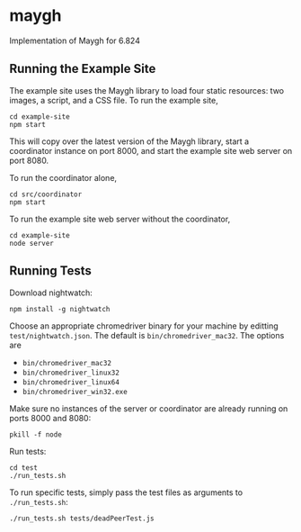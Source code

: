 # maygh

Implementation of Maygh for 6.824

## Running the Example Site

The example site uses the Maygh library to load four static resources:
two images, a script, and a CSS file.  To run the example site,

```
cd example-site
npm start
```

This will copy over the latest version of the Maygh library, start
a coordinator instance on port 8000, and start the example site web
server on port 8080.

To run the coordinator alone, 

```
cd src/coordinator
npm start
```

To run the example site web server without the coordinator,

```
cd example-site
node server
```

## Running Tests

Download nightwatch:

```
npm install -g nightwatch
```

Choose an appropriate chromedriver binary for your machine by
editting `test/nightwatch.json`.  The default is `bin/chromedriver_mac32`.
The options are

* `bin/chromedriver_mac32`
* `bin/chromedriver_linux32`
* `bin/chromedriver_linux64`
* `bin/chromedriver_win32.exe`

Make sure no instances of the server or coordinator are already running on
ports 8000 and 8080:

```
pkill -f node
```

Run tests:

```
cd test
./run_tests.sh
```

To run specific tests, simply pass the test files as arguments to `./run_tests.sh`:

```
./run_tests.sh tests/deadPeerTest.js
```

